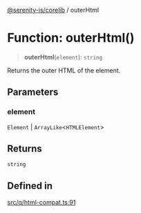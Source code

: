 [@serenity-is/corelib](../README.md) / outerHtml

# Function: outerHtml()

> **outerHtml**(`element`): `string`

Returns the outer HTML of the element.

## Parameters

### element

`Element` | `ArrayLike`\<`HTMLElement`\>

## Returns

`string`

## Defined in

[src/q/html-compat.ts:91](https://github.com/serenity-is/serenity/blob/master/packages/corelib/src/q/html-compat.ts#L91)
